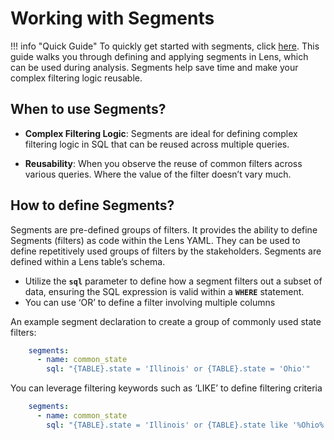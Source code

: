 # Working with Segments

!!! info "Quick Guide"
    To quickly get started with segments, click [here](/quick_guides/working_with_segments/). This guide walks you through defining and applying segments in Lens, which can be used during analysis. Segments help save time and make your complex filtering logic reusable.
 


## When to use Segments?

- **Complex Filtering Logic**: Segments are ideal for defining complex filtering logic in SQL that can be reused across multiple queries.

- **Reusability**: When you observe the reuse of common filters across various queries. Where the value of the filter doesn’t vary much.

## How to define Segments?

Segments are pre-defined groups of filters. It provides the ability to define Segments (filters) as code within the Lens YAML. They can be used to define repetitively used groups of filters by the stakeholders. Segments are defined within a Lens table’s schema.

- Utilize the **`sql`** parameter to define how a segment filters out a subset of data, ensuring the SQL expression is valid within a **`WHERE`** statement.
- You can use ‘OR’ to define a filter involving multiple columns

An example segment declaration to create a group of commonly used state filters:

```yaml
    segments:
      - name: common_state
        sql: "{TABLE}.state = 'Illinois' or {TABLE}.state = 'Ohio'"
```

You can leverage filtering keywords such as ‘LIKE’ to define filtering criteria

```yaml
    segments:
      - name: common_state
        sql: "{TABLE}.state = 'Illinois' or {TABLE}.state like '%Ohio%'"
```

